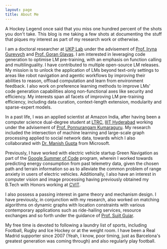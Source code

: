 ```yaml
---
layout: page
title: About Me
---
```


<p class="message" style="text-align: justify">
  A Hockey Legend once said that you miss one hundred percent of the shots you don't take. This blog is me taking a few shots at documenting the stuff that piques my interest as part of my research work or otherwise.
</p>

I am a doctoral researcher at [UKP Lab](https://www.informatik.tu-darmstadt.de/ukp) under the advisement of [Prof. Iryna Gurevych](https://www.informatik.tu-darmstadt.de/ukp/ukp_home/head_ukp/index.en.jsp) and [Prof. Goran Glavas](https://sites.google.com/view/goranglavas). I am interested in leveraging code generation to optimise LM pre-training, with an emphasis on function calling and multilinguality. I have contributed to multiple open-source LM releases. My mission is to unlock the application of LMs beyond text-only settings to areas like robot navigation and agentic workflows by improving their abilities to reason, offload computation and learn from environment feedback. I also work on preference learning methods to improve LMs' code generation capabilities along non-functional axes like security and efficiency. My interests span all facets of improving LM pre-training efficiency, including data curation, context-length extension, modularity and sparse-expert models.

In a past life, I was an applied scientist at Amazon India, after having been a computer science dual-degree student at [LTRC](https://ltrc.iiit.ac.in/), [IIIT Hyderabad](https://iiit.ac.in/) working under the advisement of [Prof. Ponnurangam Kumaraguru](https://www.iiitd.ac.in/pk). My research included the intersection of machine learning and large-scale graph processing applied to social network data, towards which I also collaborated with [Dr. Manish Gupta](https://www.microsoft.com/en-us/research/people/gmanish/) from Microsoft. 

Previously, I have worked with electric vehicle startup Green Navigation as part of the [Google Summer of Code](https://summerofcode.withgoogle.com/archive/) program, wherein I worked towards predicting energy consumption from past telemetry data, given the chosen path and terrain information so as to alleviate the common problem of range anxiety in users of electric vehicles. Additionally, I also have an interest in computer vision and image processing having previously obtained my B.Tech with Honors working at [CVIT](https://cvit.iiit.ac.in/).

I also possess a passing interest in game theory and mechanism design. I have previously, in conjunction with my research, also worked on matching algorithms on dynamic graphs with location constraints with various contemporary applications such as ride-hailing services, resource exchanges and so forth under the guidance of [Prof. Sujit Gujar](https://sites.google.com/site/sujitgujar/).

My free time is devoted to following a laundry list of sports, including Football, Rugby and Ice Hockey or at the weight room. I have been a Real Madrid supporter since 2007 (Yeah, I know, poor timing, just as Barcelona's greatest generation was coming through) and also regularly play football.

